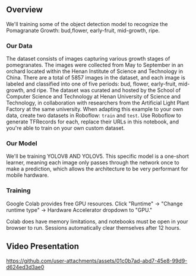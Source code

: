 ## Overview
We'll training some of the  object detection model to recognize the Pomagranate Growth: bud,flower, early-fruit, mid-growth, ripe.




### **Our Data**

The dataset consists of images capturing various growth stages of pomegranates. The images were collected from May to September in an orchard located within the Henan Institute of Science and Technology in China. There are a total of 5857 images in the dataset, and each image is labeled and classified into one of five periods: bud, flower, early-fruit, mid-growth, and ripe.
The dataset was curated and hosted by the School of Computer Science and Technology at Henan University of Science and Technology, in collaboration with researchers from the Artificial Light Plant Factory at the same university.
When adapting this example to your own data, create two datasets in Roboflow: `train` and `test`. Use Roboflow to generate TFRecords for each, replace their URLs in this notebook, and you're able to train on your own custom dataset.

### **Our Model**

We'll be training YOLOV8 AND YOLOV5. This specific model is a one-short learner, meaning each image only passes through the network once to make a prediction, which allows the architecture to be very performant for mobile hardware.



### **Training**

Google Colab provides free GPU resources. Click "Runtime" → "Change runtime type" → Hardware Accelerator dropdown to "GPU."

Colab does have memory limitations, and notebooks must be open in your browser to run. Sessions automatically clear themselves after 12 hours.



## Video Presentation 

https://github.com/user-attachments/assets/01c0b7ad-abd7-45e8-99d9-d624ed3d3ae0

